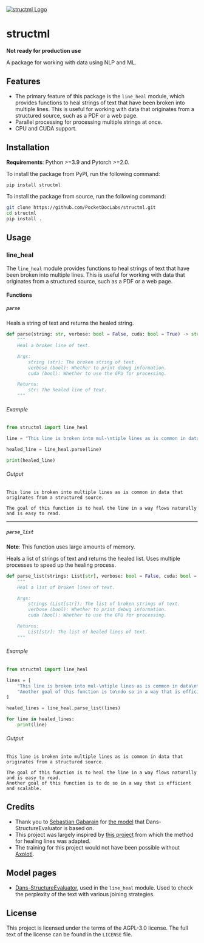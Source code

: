[![structml Logo](https://github.com/PocketDocLabs/structml/blob/main/assets/logo/logo_2x_scale.png?raw=true)](https://github.com/PocketDocLabs/structml)


# structml
**Not ready for production use**

A package for working with data using NLP and ML.


## Features
- The primary feature of this package is the `line_heal` module, which provides functions to heal strings of text that have been broken into multiple lines. This is useful for working with data that originates from a structured source, such as a PDF or a web page.
- Parallel processing for processing multiple strings at once.
- CPU and CUDA support.


## Installation
**Requirements**: Python >=3.9 and Pytorch >=2.0.

To install the package from PyPI, run the following command:
```bash
pip install structml
```

To install the package from source, run the following command:
```bash
git clone https://github.com/PocketDocLabs/structml.git
cd structml
pip install .
```


## Usage

### line_heal
The `line_heal` module provides functions to heal strings of text that have been broken into multiple lines. This is useful for working with data that originates from a structured source, such as a PDF or a web page.

#### Functions
##### `parse`
Heals a string of text and returns the healed string.
```python
def parse(string: str, verbose: bool = False, cuda: bool = True) -> str:
    """
    Heal a broken line of text.

    Args:
        string (str): The broken string of text.
        verbose (bool): Whether to print debug information.
        cuda (bool): Whether to use the GPU for processing.

    Returns:
        str: The healed line of text.
    """
```

###### Example
```python
from structml import line_heal

line = "This line is broken into mul-\ntiple lines as is common in data\nthat originates from a structured\nsource.\nThe goal of this function is to\nheal the line in a way flows\nnaturally and is easy to read."

healed_line = line_heal.parse(line)

print(healed_line)
```
###### Output
```
This line is broken into multiple lines as is common in data that originates from a structured source.

The goal of this function is to heal the line in a way flows naturally and is easy to read.
```

---

##### `parse_list`
**Note**: This function uses large amounts of memory.

Heals a list of strings of text and returns the healed list. Uses multiple processes to speed up the healing process. 
```python
def parse_list(strings: List[str], verbose: bool = False, cuda: bool = True) -> List[str]:
    """
    Heal a list of broken lines of text.

    Args:
        strings (List[str]): The list of broken strings of text.
        verbose (bool): Whether to print debug information.
        cuda (bool): Whether to use the GPU for processing.

    Returns:
        List[str]: The list of healed lines of text.
    """
```

###### Example
```python
from structml import line_heal

lines = [
    "This line is broken into mul-\ntiple lines as is common in data\nthat originates from a structured\nsource.\nThe goal of this function is to\nheal the line in a way flows\nnaturally and is easy to read.",
    "Another goal of this function is to\ndo so in a way that is efficient\nand scalable."
]

healed_lines = line_heal.parse_list(lines)

for line in healed_lines:
    print(line)
```
###### Output
```
This line is broken into multiple lines as is common in data that originates from a structured source.

The goal of this function is to heal the line in a way flows naturally and is easy to read.
Another goal of this function is to do so in a way that is efficient and scalable.
```


## Credits
- Thank you to [Sebastian Gabarain](https://huggingface.co/Locutusque) for [the model](https://huggingface.co/Locutusque/TinyMistral-248M-v2.5) that Dans-StructureEvaluator is based on.
- This project was largely inspired by [this project](https://github.com/pd3f/dehyphen) from which the method for healing lines was adapted.
- The training for this project would not have been possible without [Axolotl](https://github.com/OpenAccess-AI-Collective/axolotl).

## Model pages
- [Dans-StructureEvaluator](https://huggingface.co/Dans-DiscountModels/Dans-StructureEvaluator-Small), used in the `line_heal` module. Used to check the perplexity of the text with various joining strategies.


## License
This project is licensed under the terms of the AGPL-3.0 license. The full text of the license can be found in the `LICENSE` file.
